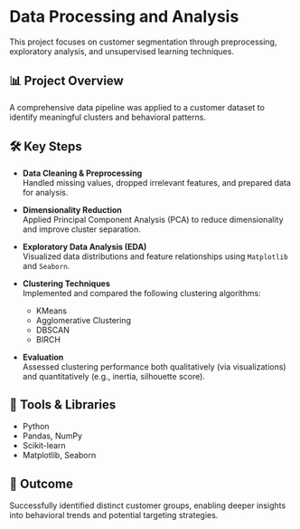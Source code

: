 # Data Processing and Analysis

This project focuses on customer segmentation through preprocessing, exploratory analysis, and unsupervised learning techniques.

## 📊 Project Overview

A comprehensive data pipeline was applied to a customer dataset to identify meaningful clusters and behavioral patterns.

## 🛠️ Key Steps

- **Data Cleaning & Preprocessing**  
  Handled missing values, dropped irrelevant features, and prepared data for analysis.

- **Dimensionality Reduction**  
  Applied Principal Component Analysis (PCA) to reduce dimensionality and improve cluster separation.

- **Exploratory Data Analysis (EDA)**  
  Visualized data distributions and feature relationships using `Matplotlib` and `Seaborn`.

- **Clustering Techniques**  
  Implemented and compared the following clustering algorithms:
  - KMeans
  - Agglomerative Clustering
  - DBSCAN
  - BIRCH

- **Evaluation**  
  Assessed clustering performance both qualitatively (via visualizations) and quantitatively (e.g., inertia, silhouette score).

## 📁 Tools & Libraries

- Python
- Pandas, NumPy
- Scikit-learn
- Matplotlib, Seaborn

## 📌 Outcome

Successfully identified distinct customer groups, enabling deeper insights into behavioral trends and potential targeting strategies.

